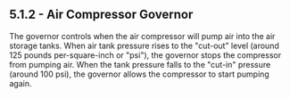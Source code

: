 ## 5.1.2 - Air Compressor Governor
The governor controls when the air compressor will pump air into the air storage tanks. When air tank pressure rises to the "cut-out" level (around 125 pounds per-square-inch or "psi"), the governor stops the compressor from pumping air. When the tank pressure falls to the "cut-in" pressure (around 100 psi), the governor allows the compressor to start pumping again.
